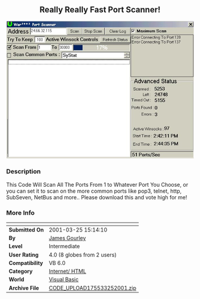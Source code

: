 ﻿<div align="center">

## Really Really Fast Port Scanner\!

<img src="PIC20013251542598814.jpg">
</div>

### Description

This Code Will Scan All The Ports From 1 to Whatever Port You Choose, or you can set it to scan on the more common ports like pop3, telnet, http, SubSeven, NetBus and more.. Please download this and vote high for me!
 
### More Info
 


<span>             |<span>
---                |---
**Submitted On**   |2001-03-25 15:14:10
**By**             |[James Gourley](https://github.com/Planet-Source-Code/PSCIndex/blob/master/ByAuthor/james-gourley.md)
**Level**          |Intermediate
**User Rating**    |4.0 (8 globes from 2 users)
**Compatibility**  |VB 6\.0
**Category**       |[Internet/ HTML](https://github.com/Planet-Source-Code/PSCIndex/blob/master/ByCategory/internet-html__1-34.md)
**World**          |[Visual Basic](https://github.com/Planet-Source-Code/PSCIndex/blob/master/ByWorld/visual-basic.md)
**Archive File**   |[CODE\_UPLOAD175533252001\.zip](https://github.com/Planet-Source-Code/james-gourley-really-really-fast-port-scanner__1-21924/archive/master.zip)








